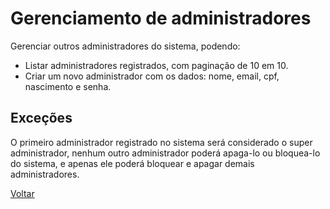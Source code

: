 # Gerenciamento de administradores

Gerenciar outros administradores do sistema, podendo:

* Listar administradores registrados, com paginação de 10 em 10.
* Criar um novo administrador com os dados: nome, email, cpf, nascimento e senha.


## Exceções

O primeiro administrador registrado no sistema será considerado o super administrador, nenhum outro administrador poderá apaga-lo ou bloquea-lo do sistema, e apenas ele poderá bloquear e apagar demais administradores.

[Voltar](../README.md)